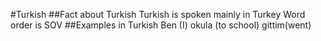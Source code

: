 #Turkish
##Fact about Turkish
Turkish is spoken mainly in Turkey
Word order is SOV
##Examples in Turkish
Ben (I) okula (to school) gittim(went)


